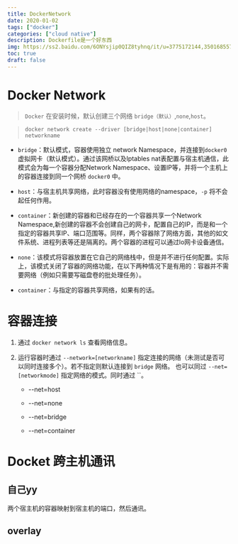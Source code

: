 ```yaml
---
title: DockerNetwork
date: 2020-01-02
tags: ["docker"]
categories: ["cloud native"]
description: Dockerfile是一个好东西
img: https://ss2.baidu.com/6ONYsjip0QIZ8tyhnq/it/u=3775172144,3501685571&fm=58&bpow=500&bpoh=416
toc: true
draft: false
---
```


# Docker Network

> `Docker` 在安装时候，默认创建三个网络 `bridge（默认）`,`none`,`host`。

> `docker network create --driver [bridge|host|none|container] networkname`

+ `bridge`：默认模式，容器使用独立 network Namespace，并连接到`docker0`虚拟网卡（默认模式）。通过该网桥以及Iptables nat表配置与宿主机通信，此模式会为每一个容器分配Network Namespace、设置IP等，并将一个主机上的容器连接到同一个网桥 `docker0` 中。

+ `host`：与宿主机共享网络，此时容器没有使用网络的namespace，`-p` 将不会起任何作用。

+ `container`：新创建的容器和已经存在的一个容器共享一个Network Namespace,新创建的容器不会创建自己的网卡，配置自己的IP，而是和一个指定的容器共享IP、端口范围等。同样，两个容器除了网络方面，其他的如文件系统、进程列表等还是隔离的。两个容器的进程可以通过lo网卡设备通信。

+ `none`：该模式将容器放置在它自己的网络栈中，但是并不进行任何配置。实际上，该模式关闭了容器的网络功能，在以下两种情况下是有用的：容器并不需要网络（例如只需要写磁盘卷的批处理任务）。

+ `container`：与指定的容器共享网络，如果有的话。


# 容器连接

1. 通过 `docker network ls` 查看网络信息。

2. 运行容器时通过 `--network=[networkname]` 指定连接的网络（未测试是否可以同时连接多个）。若不指定则默认连接到 `bridge` 网络。 也可以同过 `--net=[networkmode]` 指定网络的模式。同时通过 ``。

    + --net=host
    
    + --net=none

    + --net=bridge

    + --net=container




# Docket 跨主机通讯

## 自己yy

两个宿主机的容器映射到宿主机的端口，然后通讯。

## overlay